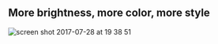 ## More brightness, more color, more style
![screen shot 2017-07-28 at 19 38 51](https://user-images.githubusercontent.com/23314692/28727224-c213266c-73cc-11e7-9956-de1f229c586f.png)
